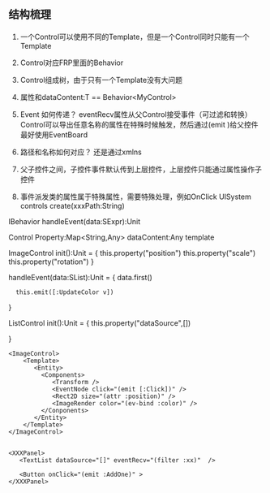## 结构梳理

####  
1. 一个Control可以使用不同的Template，但是一个Control同时只能有一个Template
2. Control对应FRP里面的Behavior
3. Control组成树，由于只有一个Template没有大问题
5. 属性和dataContent:T == Behavior<MyControl<T>>
6. Event 如何传递？ eventRecv属性从父Control接受事件（可过滤和转换）
                   Control可以导出任意名称的属性在特殊时候触发，然后通过(emit )给父控件
                   最好使用EventBoard
7. 路径和名称如何对应？ 还是通过xmlns

8. 父子控件之间，子控件事件默认传到上层控件，上层控件只能通过属性操作子控件
9. 事件派发类的属性属于特殊属性，需要特殊处理，例如OnClick
UISystem
  controls
  create(xxxPath:String)

IBehavior
  handleEvent(data:SExpr):Unit

Control
 Property:Map<String,Any>
 dataContent:Any
 template

ImageControl
  init():Unit = {
      this.property("position")
      this.property("scale")
      this.property("rotation")
  }

  handleEvent(data:SList):Unit = {
      data.first()

      this.emit([:UpdateColor v])
  }


ListControl
  init():Unit = {
      this.property("dataSource",[])

  }

```
<ImageControl>
    <Template>
       <Entity>
         <Components>
            <Transform />
            <EventNode click="(emit [:Click])" />
            <Rect2D size="(attr :position)" />
            <ImageRender color="(ev-bind :color)" />
         </Conponents>
       </Entity>
    </Template>
</ImageControl>


<XXXPanel>
   <TextList dataSource="[]" eventRecv="(filter :xx)"  />

   <Button onClick="(emit :AddOne)" >
</XXXPanel>
```